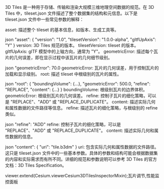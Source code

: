 3D Tiles 是一种用于存储、传输和渲染大规模三维地理空间数据的规范。在 3D Tiles 中，tileset.json 文件描述了整个数据集的结构和元信息。以下是 tileset.json 文件中一些常见参数的解释：

asset: 描述整个 tileset 的基本信息，如版本、生成工具等。

json
"asset": {
    "version": "1.0",
    "tilesetVersion": "1.0.0-alpha",
    "gltfUpAxis": "Y"
}
version: 3D Tiles 规范的版本。
tilesetVersion: tileset 的版本。
gltfUpAxis: glTF 模型中的上轴方向，通常为 "Y"。
geometricError: 描述每个瓦片的几何误差，即在显示过程中该瓦片的几何细节级别。

json
"geometricError": 70.0
geometricError: 瓦片的几何误差，用于控制瓦片的加载和显示级别。
root: 描述 tileset 中根级别的瓦片的属性。

json
"root": {
    "boundingVolume": {...},
    "geometricError": 500.0,
    "refine": "REPLACE",
    "content": {...}
}
boundingVolume: 根级别瓦片的边界体积。
geometricError: 根级别瓦片的几何误差。
refine: 控制子瓦片的细化策略，可以是 "REPLACE"、"ADD" 或 "REPLACE_DUPLICATE"。
content: 描述实际几何和属性数据的文件路径等信息。
refine: 描述瓦片的细化策略，与根级别的 refine 类似。

json
"refine": "ADD"
refine: 控制子瓦片的细化策略，可以是 "REPLACE"、"ADD" 或 "REPLACE_DUPLICATE"。
content: 描述实际几何和属性数据的信息。

json
"content": {
    "uri": "tile.b3dm"
}
uri: 包含实际几何和属性数据的文件路径。
这只是 tileset.json 文件中的一些基本参数。具体的参数和结构可能会根据数据集的内容和实际需求而有所不同。详细的规范和参数说明可以参考 3D Tiles 的官方文档：3D Tiles Specification。

viewer.extend(Cesium.viewerCesium3DTilesInspectorMixin);瓦片调节,性能监控面板